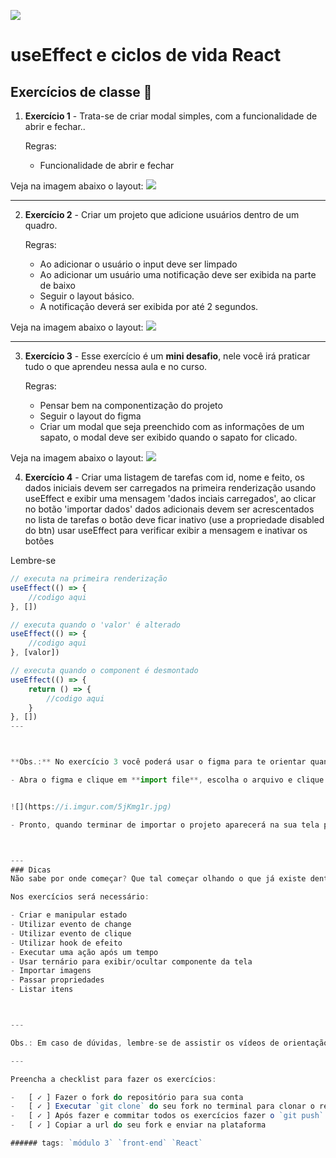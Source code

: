 ![](https://i.imgur.com/xG74tOh.png)

# useEffect e ciclos de vida React

## Exercícios de classe 🏫

1. **Exercício 1** - Trata-se de criar modal simples, com a funcionalidade de abrir e fechar..

   Regras:

   - Funcionalidade de abrir e fechar

Veja na imagem abaixo o layout:
![](https://i.imgur.com/OIssVaW.png)

---

2. **Exercício 2** - Criar um projeto que adicione usuários dentro de um quadro.

   Regras:

   - Ao adicionar o usuário o input deve ser limpado
   - Ao adicionar um usuário uma notificação deve ser exibida na parte de baixo
   - Seguir o layout básico.
   - A notificação deverá ser exibida por até 2 segundos.

Veja na imagem abaixo o layout:
![](https://i.imgur.com/xpCklNp.png)

---

3. **Exercício 3** - Esse exercício é um **mini desafio**, nele você irá praticar tudo o que aprendeu nessa aula e no curso.

   Regras:

   - Pensar bem na componentização do projeto
   - Seguir o layout do figma
   - Criar um modal que seja preenchido com as informações de um sapato, o modal deve ser exibido quando o sapato for clicado.

Veja na imagem abaixo o layout:
![](https://i.imgur.com/2LQjcRT.png)

4. **Exercício 4** - Criar uma listagem de tarefas com id, nome e feito, os dados iniciais devem ser carregados na primeira renderização usando useEffect e exibir uma mensagem 'dados inciais carregados', ao clicar no botão 'importar dados' dados adicionais devem ser acrescentados no lista de tarefas o botão deve ficar inativo (use a propriedade disabled do btn) usar useEffect para verificar exibir a mensagem e inativar os botões

Lembre-se

```js
// executa na primeira renderização
useEffect(() => {
    //codigo aqui
}, [])

// executa quando o 'valor' é alterado
useEffect(() => {
    //codigo aqui
}, [valor])

// executa quando o component é desmontado
useEffect(() => {
    return () => {
        //codigo aqui
    }
}, [])
---



**Obs.:** No exercício 3 você poderá usar o figma para te orientar quanto ao layout, dentro desse repositório nós temos um arquivo chamado **figma.fig**, para importá-lo é muito simples, veja nas imagens abaixo:

- Abra o figma e clique em **import file**, escolha o arquivo e clique em OK.


![](https://i.imgur.com/5jKmg1r.jpg)

- Pronto, quando terminar de importar o projeto aparecerá na sua tela principal do figma.



---
### Dicas
Não sabe por onde começar? Que tal começar olhando o que já existe dentro do projeto, após isso pense no projeto final e defina pequenas tarefas para chegar a esse resultado.

Nos exercícios será necessário:

- Criar e manipular estado
- Utilizar evento de change
- Utilizar evento de clique
- Utilizar hook de efeito
- Executar uma ação após um tempo
- Usar ternário para exibir/ocultar componente da tela
- Importar imagens
- Passar propriedades
- Listar itens



---

Obs.: Em caso de dúvidas, lembre-se de assistir os vídeos de orientação.

---

Preencha a checklist para fazer os exercícios:

-   [ ✓ ] Fazer o fork do repositório para sua conta
-   [ ✓ ] Executar `git clone` do seu fork no terminal para clonar o repositório, ou clonar de outra maneira
-   [ ✓ ] Após fazer e commitar todos os exercícios fazer o `git push` para seu fork
-   [ ✓ ] Copiar a url do seu fork e enviar na plataforma

###### tags: `módulo 3` `front-end` `React`


```
